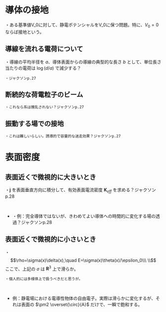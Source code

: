 



# 導体の接地

・ある基準値V_0に対して、静電ポテンシャルをV_0に保つ問題。特に、$V_0=0$ ならば接地という。

## 導線を流れる電荷について

・導線の平均半径を $a$、導体表面からの導線の典型的な長さ $b$ として、単位長さ当たりの電荷は $\log(d/a)$ で減少する？

    ・ジャクソンp.27

## 断続的な荷電粒子のビーム

    ・これなら系は攪乱されない？ジャクソンp.27

## 振動する場での接地

    ・これは難しいらしい。誘導的で容量的な迷走効果？ジャクソンp.27


# 表面密度

## 表面近くで微視的に大きいとき

・$\bm{j}$ を表面垂直方向に積分して、有効表面電流密度 $\bm{K}_{eff}$ を求める？ジャクソンp.28

<br>

- ・例：完全導体ではないが、きわめてよい導体への時間的に変化する場の透過？ジャクソンp.28



## 表面近くで微視的に小さいとき

・$$\rho=\sigma(x)\delta(x),\quad E=\sigma(x)\theta(x)/\epsilon_0\\\ \\$$
ここで、上記の $\sigma$ は $\bm{R}^3$ 上で滑らか。

    ・個人的には多様体上で扱うべきだと思うが。
<br>

- 例：静電場における電導性物体の自由電子。実際は滑らかに変化するが、それは表面の $\pm2 \overset{\circ}{A}$ だけで、一瞬で飽和する。

